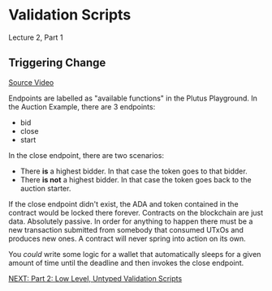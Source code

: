 # Validation Scripts

Lecture 2, Part 1

## Triggering Change

[Source
Video](https://www.youtube.com/watch?v=BEr7lcCPjnA&list=PLNEK_Ejlx3x0mhPmOjPSHZPtTFpfJo3Nd&index=2)

Endpoints are labelled as "available functions" in the Plutus Playground. In the
Auction Example, there are 3 endpoints:

- bid
- close
- start

In the close endpoint, there are two scenarios:

- There **is** a highest bidder. In that case the token goes to that bidder.
- There **is not** a highest bidder. In that case the token goes back to the
  auction starter.

If the close endpoint didn't exist, the ADA and token contained in the contract
would be locked there forever. Contracts on the blockchain are just data.
Absolutely passive. In order for anything to happen there must be a new
transaction submitted from somebody that consumed UTxOs and produces new ones. A
contract will never spring into action on its own.

You *could* write some logic for a wallet that automatically sleeps for a given
amount of time until the deadline and then invokes the close endpoint.

[NEXT: Part 2: Low Level, Untyped Validation
Scripts](./02-low-level-untyped-validation-scripts.md)

